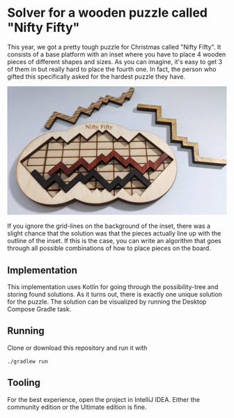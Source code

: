 # Solver for a wooden puzzle called "Nifty Fifty"

This year, we got a pretty tough puzzle for Christmas called "Nifty Fifty".
It consists of a base platform with an inset where you have to place 4 wooden pieces
of different shapes and sizes.
As you can imagine, it's easy to get 3 of them in but really hard to place the fourth one.
In fact, the person who gifted this specifically asked for the hardest puzzle they have.

![](niftyfifty.jpg)

If you ignore the grid-lines on the background of the inset, there was a slight chance that 
the solution was that the pieces actually line up with the outline of the inset.
If this is the case, you can write an algorithm that goes through all possible combinations
of how to place pieces on the board.

## Implementation

This implementation uses Kotlin for going through the possibility-tree and storing found solutions.
As it turns out, there is exactly one unique solution for the puzzle.
The solution can be visualized by running the Desktop Compose Gradle task.

## Running

Clone or download this repository and run it with

```shell
./gradlew run
```

## Tooling

For the best experience, open the project in IntelliJ IDEA. Either the community edition or the
Ultimate edition is fine.